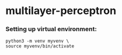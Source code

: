 # multilayer-perceptron

### Setting up virtual environment:
```shell
python3 -m venv myvenv \
source myvenv/bin/activate
```